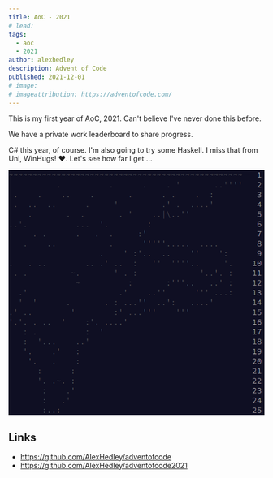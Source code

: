 ```yaml
---
title: AoC - 2021
# lead:
tags:
  - aoc
  - 2021
author: alexhedley
description: Advent of Code
published: 2021-12-01
# image:
# imageattribution: https://adventofcode.com/
---
```


<!-- # Advent of Code - 2021 -->

<?# Markdown ?>
<?!^ "./../includes/posts/aoc.md" /?>
<?#/ Markdown ?>

This is my first year of AoC, 2021. Can't believe I've never done this before.

We have a private work leaderboard to share progress.

C# this year, of course. I'm also going to try some Haskell. I miss that from Uni, WinHugs! ❤. Let's see how far I get ...

![2021](images/aoc/aoc_2021.png "2021")

## Links

- https://github.com/AlexHedley/adventofcode
- https://github.com/AlexHedley/adventofcode2021
